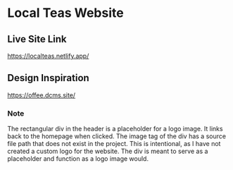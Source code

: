 # Local Teas Website

## Live Site Link
https://localteas.netlify.app/

## Design Inspiration
https://offee.dcms.site/

### Note
The rectangular div in the header is a placeholder for a logo image. It links back to the homepage when clicked. The image tag of the div has a source file path that does not exist in the project. This is intentional, as I have not created a custom logo for the website. The div is meant to serve as a placeholder and function as a logo image would.